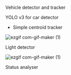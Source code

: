 
Vehicle detector and tracker

YOLO v3 for car detector
+ Simple centroid tracker

![ezgif com-gif-maker (1)](https://user-images.githubusercontent.com/27694775/111885964-f2d7bc80-89db-11eb-954c-e72c6fb6a7c0.gif)

Light detector


![ezgif com-gif-maker (1)](https://user-images.githubusercontent.com/27694775/111885671-5103a000-89da-11eb-80ad-e6875c2ac145.gif)




Status analyser

